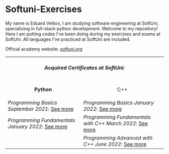 # Softuni-Exercises
My name is Eduard Velkov, I am studying software engineering at SoftUni, specializing in full-stack python development. Welcome to my repository! Here I am putting codes I've been doing during my exercises and exams at SoftUni. All languages I've practiced at SoftUni are included.
<table>
  <tr><td colspan="5">
    <h5 align="center">Acquired Certificates at SoftUni:</h5>
  </td></tr>
  <tr><td><p align="center"><b>Python</b></p></td><td><p align="center">C++</p></td></tr>
  <tr><td>
    <i>Programming Basics September 2021</i>: <a href="https://softuni.bg/Certificates/Details/116059/6c85ce2d">See more</a>
    <td><i>Programming Basics January 2022</i>: <a href="https://softuni.bg/certificates/details/126132/1e7bbd79">See more</a></td>
  </td></tr>
  <tr><td>
    <i>Programming Fundamentals January 2022</i>: <a href="https://softuni.bg/Certificates/Details/129201/c654569c">See more</a>
  </td><td>
  <i>Programming Fundamentals with C++ March 2022</i>: <a href="https://softuni.bg/Certificates/Details/132794/dad07a71">See more</a>
  </td>
  </td></tr>
  <tr><td>
  </td><td>
  <i>Programming Advanced with C++ June 2022</i>: <a href="#">See more</a>
  </td></tr>

Official academy website: <a href="https://softuni.org"><i>softuni.org</a></i>
